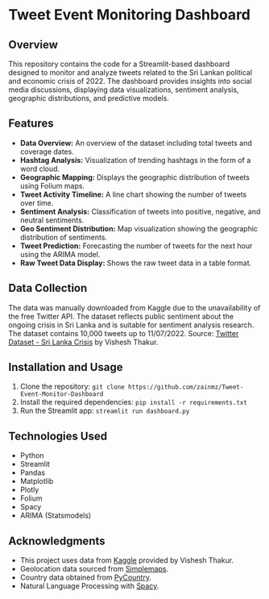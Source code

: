 # Tweet Event Monitoring Dashboard

## Overview
This repository contains the code for a Streamlit-based dashboard designed to monitor and analyze tweets related to the Sri Lankan political and economic crisis of 2022. The dashboard provides insights into social media discussions, displaying data visualizations, sentiment analysis, geographic distributions, and predictive models.

## Features
- **Data Overview:** An overview of the dataset including total tweets and coverage dates.
- **Hashtag Analysis:** Visualization of trending hashtags in the form of a word cloud.
- **Geographic Mapping:** Displays the geographic distribution of tweets using Folium maps.
- **Tweet Activity Timeline:** A line chart showing the number of tweets over time.
- **Sentiment Analysis:** Classification of tweets into positive, negative, and neutral sentiments.
- **Geo Sentiment Distribution:** Map visualization showing the geographic distribution of sentiments.
- **Tweet Prediction:** Forecasting the number of tweets for the next hour using the ARIMA model.
- **Raw Tweet Data Display:** Shows the raw tweet data in a table format.

## Data Collection
The data was manually downloaded from Kaggle due to the unavailability of the free Twitter API. The dataset reflects public sentiment about the ongoing crisis in Sri Lanka and is suitable for sentiment analysis research. The dataset contains 10,000 tweets up to 11/07/2022. 
Source: [Twitter Dataset - Sri Lanka Crisis](https://www.kaggle.com/datasets/vishesh1412/twitter-dataset-sri-lanka-crisis) by Vishesh Thakur.

## Installation and Usage
1. Clone the repository:
```git clone https://github.com/zainmz/Tweet-Event-Monitor-Dashboard```
2. Install the required dependencies:
```pip install -r requirements.txt```
3. Run the Streamlit app:
```streamlit run dashboard.py```

## Technologies Used
- Python
- Streamlit
- Pandas
- Matplotlib
- Plotly
- Folium
- Spacy
- ARIMA (Statsmodels)

## Acknowledgments
- This project uses data from [Kaggle](https://www.kaggle.com/datasets/vishesh1412/twitter-dataset-sri-lanka-crisis) provided by Vishesh Thakur.
- Geolocation data sourced from [Simplemaps](https://simplemaps.com/data/world-cities).
- Country data obtained from [PyCountry](https://github.com/flyingcircusio/pycountry).
- Natural Language Processing with [Spacy](https://spacy.io/).

